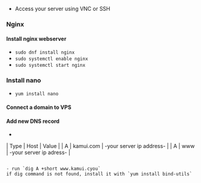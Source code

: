 - Access your server using VNC or SSH

### Nginx

#### Install nginx webserver
- `sudo dnf install nginx`
- `sudo systemctl enable nginx`
- `sudo systemctl start nginx`

### Install nano
- `yum install nano`

#### Connect a domain to VPS

#### Add new DNS record
- ```
| Type  | Host          | Value                     |
| A     | kamui.com     | -your server ip address-  |
| A     | www           | -your server ip adress-   |
```

- run `dig A +short www.kamui.cyou`
if dig command is not found, install it with `yum install bind-utils`

